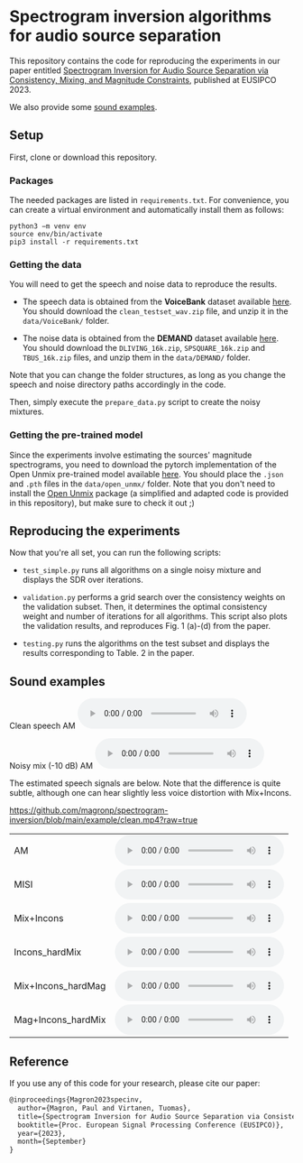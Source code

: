 #  Spectrogram inversion algorithms for audio source separation

This repository contains the code for reproducing the experiments in our paper entitled [Spectrogram Inversion for Audio Source Separation via Consistency, Mixing, and Magnitude Constraints](https://arxiv.org/abs/2303.01864), published at EUSIPCO 2023.

We also provide some [sound examples](#sound-examples).

## Setup

First, clone or download this repository. 

### Packages

The needed packages are listed in `requirements.txt`.
For convenience, you can create a virtual environment and automatically install them as follows:

    python3 −m venv env
    source env/bin/activate
    pip3 install -r requirements.txt


### Getting the data

You will need to get the speech and noise data to reproduce the results.

* The speech data is obtained from the __VoiceBank__ dataset available [here](https://datashare.is.ed.ac.uk/handle/10283/2791). You should download the `clean_testset_wav.zip` file, and unzip it in the `data/VoiceBank/` folder.

* The noise data is obtained from the __DEMAND__ dataset available [here](https://zenodo.org/record/1227121#.X4hjZXZfg5k). You should download the `DLIVING_16k.zip`, `SPSQUARE_16k.zip` and `TBUS_16k.zip` files, and unzip them in the `data/DEMAND/` folder.

Note that you can change the folder structures, as long as you change the speech and noise directory paths accordingly in the code.

Then, simply execute the `prepare_data.py` script to create the noisy mixtures.

### Getting the pre-trained model

Since the experiments involve estimating the sources' magnitude spectrograms, you need to download the pytorch implementation of the Open Unmix pre-trained model available [here](https://zenodo.org/record/3786908#.X4hkeHZfg5k).
You should place the  `.json` and `.pth` files in the `data/open_unmx/` folder.
Note that you don't need to install the [Open Unmix](https://github.com/sigsep/open-unmix-pytorch) package (a simplified and adapted code is provided in this repository), but make sure to check it out ;)

## Reproducing the experiments

Now that you're all set, you can run the following scripts:

- `test_simple.py` runs all algorithms on a single noisy mixture and displays the SDR over iterations.

- `validation.py` performs a grid search over the consistency weights on the validation subset. Then, it determines the optimal consistency weight and number of iterations for all algorithms. This script also plots the validation results, and reproduces Fig. 1 (a)-(d) from the paper.

- `testing.py` runs the algorithms on the test subset and displays the results corresponding to Table. 2 in the paper.


## Sound examples

Clean speech  AM <audio src="example/clean.wav" controls preload></audio>

Noisy mix (-10 dB) AM <audio src="example/mix.wav" controls preload></audio>

The estimated speech signals are below. Note that the difference is quite subtle, although one can hear slightly less voice distortion with Mix+Incons.

https://github.com/magronp/spectrogram-inversion/blob/main/example/clean.mp4?raw=true

|     |  |
| -------- | ------- |
| AM  | <audio src="example/clean_AM.wav" controls preload></audio>   |
| MISI | <audio src="example/clean_MISI.wav" controls preload></audio>   |
| Mix+Incons    | <audio src="example/clean_Mix+Incons.wav" controls preload></audio>   |
| Incons_hardMix    | <audio src="example/clean_Incons_hardMix.wav" controls preload></audio>   |
| Mix+Incons_hardMag    | <audio src="example/clean_Mix+Incons_hardMag.wav" controls preload></audio>   |
| Mag+Incons_hardMix    | <audio src="example/clean_Mag+Incons_hardMix.wav" controls preload></audio>   |


## Reference

If you use any of this code for your research, please cite our paper:
  
```latex
@inproceedings{Magron2023specinv,  
  author={Magron, Paul and Virtanen, Tuomas},  
  title={Spectrogram Inversion for Audio Source Separation via Consistency, Mixing, and Magnitude Constraints},  
  booktitle={Proc. European Signal Processing Conference (EUSIPCO)},  
  year={2023},
  month={September}
}
```
